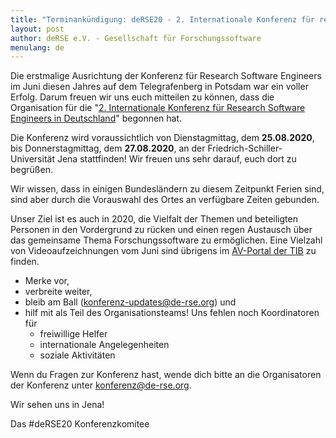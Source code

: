 ```yaml
---
title: "Terminankündigung: deRSE20 - 2. Internationale Konferenz für research software engineers in Deutschland, 25.-27. August 2020"
layout: post
author: deRSE e.V. - Gesellschaft für Forschungssoftware
menulang: de
---
```


Die erstmalige Ausrichtung der Konferenz für Research Software Engineers im Juni diesen Jahres auf dem Telegrafenberg in Potsdam war ein voller Erfolg.
Darum freuen wir uns euch mitteilen zu können, dass die Organisation für die "[2. Internationale Konferenz für Research Software Engineers in Deutschland](https://de-rse.org/deRSE20/)" begonnen hat.
  
Die Konferenz wird voraussichtlich von Dienstagmittag, dem **25.08.2020**, bis Donnerstagmittag, dem **27.08.2020**, an der Friedrich-Schiller-Universität Jena stattfinden! Wir freuen uns sehr darauf, euch dort zu begrüßen.

Wir wissen, dass in einigen Bundesländern zu diesem Zeitpunkt Ferien sind, sind aber durch die Vorauswahl des Ortes an verfügbare Zeiten gebunden.

Unser Ziel ist es auch in 2020, die Vielfalt der Themen und beteiligten Personen in den Vordergrund zu rücken und einen regen Austausch über das gemeinsame Thema Forschungssoftware zu ermöglichen. Eine Vielzahl von Videoaufzeichnungen vom Juni sind übrigens im [AV-Portal der TIB](https://av.tib.eu/series/644/derse+2019+konferenz+fur+forschungssoftwareentwicklerinnen+in+deutschland) zu finden.


* Merke vor, 
* verbreite weiter,
* bleib am Ball ([konferenz-updates@de-rse.org](https://ml-cgn10.ispgateway.de/mailman/listinfo/konferenz-updates_de-rse.org)) und
* hilf mit als Teil des Organisationsteams! Uns fehlen noch Koordinatoren für
  * freiwillige Helfer
  * internationale Angelegenheiten
  * soziale Aktivitäten

Wenn du Fragen zur Konferenz hast, wende dich bitte an die Organisatoren der Konferenz unter [konferenz@de-rse.org](mailto:konferenz@de-rse.org).

Wir sehen uns in Jena!

Das #deRSE20 Konferenzkomitee



